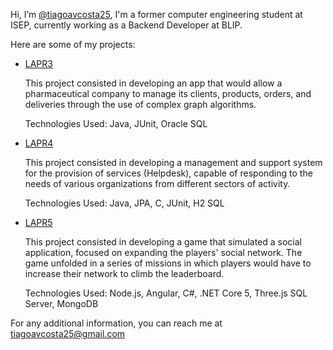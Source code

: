 Hi, I’m [@tiagoavcosta25](https://github.com/tiagoavcosta25/tiagoavcosta25), I'm a former computer engineering student at ISEP, currently working as a Backend Developer at BLIP.

Here are some of my projects:
  - [LAPR3](https://github.com/tiagoavcosta25/LAPR3)
  
      This project consisted in developing an app that would allow a
    pharmaceutical company to manage its clients, products,
    orders, and deliveries through the use of complex graph
    algorithms.
    
    Technologies Used: Java, JUnit, Oracle SQL

  - [LAPR4](https://github.com/tiagoavcosta25/LAPR4)
    
      This project consisted in developing a management and
    support system for the provision of services (Helpdesk),
    capable of responding to the needs of various
    organizations from different sectors of activity.
    
    Technologies Used: Java, JPA, C, JUnit, H2 SQL

  - [LAPR5](https://github.com/tiagoavcosta25/LAPR5)
  
      This project consisted in developing a game that simulated a
    social application, focused on expanding the players'
    social network. The game unfolded in a series of missions
    in which players would have to increase their network to
    climb the leaderboard.
    
    Technologies Used: Node.js, Angular, C#, .NET Core 5,
    Three.js SQL Server, MongoDB


For any additional information, you can reach me at [tiagoavcosta25@gmail.com](mailto:tiagoavcosta25@gmail.com?subject=Contact%20from%20github)
